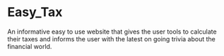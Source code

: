 # Easy_Tax
An informative easy to use website that gives the user tools to calculate their taxes and informs the user with the latest on going trivia about the financial world.
